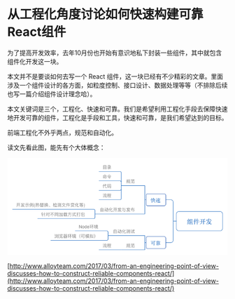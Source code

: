 # 从工程化角度讨论如何快速构建可靠React组件

为了提高开发效率，去年10月份也开始有意识地私下封装一些组件，其中就包含组件化开发这一块。

本文并不是要谈如何去写一个 React 组件，这一块已经有不少精彩的文章。里面涉及一个组件设计的各方面，如粒度控制、接口设计、数据处理等等（不排除后续也写一篇介绍组件设计理念哈）。

本文关键词是三个，工程化、快速和可靠。我们是希望利用工程化手段去保障快速地开发可靠的组件，工程化是手段和工具，快速和可靠，是我们希望达到的目标。

前端工程化不外乎两点，规范和自动化。

读文先看此图，能先有个大体概念：

![](/assets/5abbdc42-02d5-11e7-9dbf-4b603fdee1ad.png)

[http://www.alloyteam.com/2017/03/from-an-engineering-point-of-view-discusses-how-to-construct-reliable-components-react/](http://www.alloyteam.com/2017/03/from-an-engineering-point-of-view-discusses-how-to-construct-reliable-components-react/)

